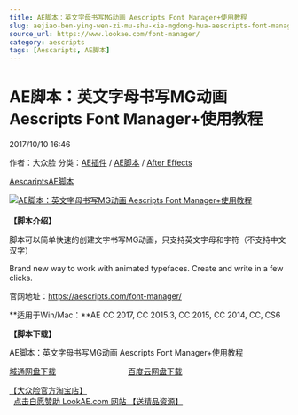 ```yaml
---
title: AE脚本：英文字母书写MG动画 Aescripts Font Manager+使用教程
slug: aejiao-ben-ying-wen-zi-mu-shu-xie-mgdong-hua-aescripts-font-manager-shi-yong-jiao-cheng
source_url: https://www.lookae.com/font-manager/
category: aescripts
tags: [Aescaripts, AE脚本]
---
```

# AE脚本：英文字母书写MG动画 Aescripts Font Manager+使用教程

2017/10/10 16:46

作者：大众脸
分类：[AE插件](https://www.lookae.com/after-effects/aechajian/) / [AE脚本](https://www.lookae.com/after-effects/aescripts/) / [After Effects](https://www.lookae.com/after-effects/)

[Aescaripts](https://www.lookae.com/tag/aescaripts/)[AE脚本](https://www.lookae.com/tag/ae%e8%84%9a%e6%9c%ac/)

[![AE脚本：英文字母书写MG动画 Aescripts Font Manager+使用教程](https://www.lookae.com/wp-content/uploads/2017/10/Font-Manager.jpg "AE脚本：英文字母书写MG动画 Aescripts Font Manager+使用教程-LookAE.com")](https://www.lookae.com/wp-content/uploads/2017/10/Font-Manager.jpg)  
[﻿﻿﻿](https://cloud.video.taobao.com//play/u/705956171/p/1/e/6/t/1/345271726101.mp4)  
**【脚本介绍】**

脚本可以简单快速的创建文字书写MG动画，只支持英文字母和字符（不支持中文汉字）

Brand new way to work with animated typefaces. Create and write in a few clicks.

官网地址：https://aescripts.com/font-manager/

**适用于Win/Mac：**AE CC 2017, CC 2015.3, CC 2015, CC 2014, CC, CS6

**【脚本下载】**

AE脚本：英文字母书写MG动画 Aescripts Font Manager+使用教程

[城通网盘下载](https://www.pipipan.com/fs/680462-223584885)                                 [百度云网盘下载](https://pan.baidu.com/s/1o8MGckU)

[【大众脸官方淘宝店】](https://lookae.taobao.com/)                [点击自愿赞助 LookAE.com 网站 【送精品资源】](https://www.lookae.com/sponsor/)
